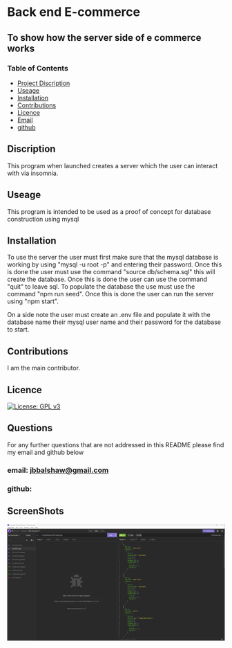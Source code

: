 # Back end E-commerce 
## To show how the server side of e commerce works
### Table of Contents
- [Project Discription](#Discription)
- [Useage](#Useage)
- [Installation](#Installation)
- [Contributions](#Constributions)
- [Licence](#Licence)
- [Email](#Questions)
- [github](#Questions)

## Discription
This program when launched creates a server which the user can interact with via insomnia.

## Useage 
This program is intended to be used as a proof of concept for database construction using mysql

## Installation
To use the server the user must first make sure that the mysql database is working by using "mysql -u root -p" and entering their password. Once this is done the user must use the command "source db/schema.sql" this will create the database. Once this is done the user can use the command "quit" to leave sql. To populate the database the use must use the command "npm run seed". Once this is done the user can run the server using "npm start".

On a side note the user must create an .env file and populate it with the database name their mysql user name and their password for the database to start.

## Contributions 
I am the main contributor.

## Licence 
[![License: GPL v3](https://img.shields.io/badge/License-GPLv3-blue.svg)](https://www.gnu.org/licenses/gpl-3.0)

## Questions 
For any further questions that are not addressed in  this README please find my email and github below

### email: jbbalshaw@gmail.com
### github: 

## ScreenShots
![](./assets/images/Screenshot.jpg)